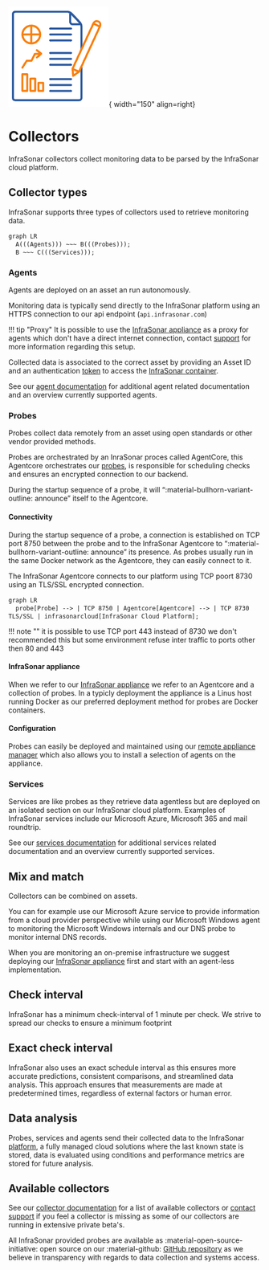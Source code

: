 ![Collectors](../images/concept_collectors.png){ width="150" align=right}

# Collectors

InfraSonar collectors collect monitoring data to be parsed by the InfraSonar cloud platform.

## Collector types

InfraSonar supports three types of collectors used to retrieve monitoring data.

``` mermaid
graph LR
  A(((Agents))) ~~~ B(((Probes)));
  B ~~~ C(((Services)));
```

### Agents

Agents are deployed on an asset an run autonomously.

Monitoring data is typically send directly to the InfraSonar platform using an HTTPS connection to our api endpoint (`api.infrasonar.com`) 

!!! tip "Proxy"
    It is possible to use the [InfraSonar appliance](../collectors/probes/appliance/index.md) as a proxy for agents which don't have a direct internet connection, contact [support](../support/index.md) for more information regarding this setup.

Collected data is associated to the correct asset by providing an Asset ID and an authentication [token](../application/tokens.md) to access the [InfraSonar container](./containers.md).


See our [agent documentation](../collectors/agents/index.md) for additional agent related documentation and an overview currently supported agents.


### Probes

Probes collect data remotely from an asset using open standards or other vendor provided methods.

Probes are orchestrated by an InraSonar proces called AgentCore, this Agentcore orchestrates our [probes](../index.md), is responsible for scheduling checks and ensures an encrypted connection to our backend.

During the startup sequence of a probe, it will “:material-bullhorn-variant-outline: announce” itself to the Agentcore.

#### Connectivity

During the startup sequence of a probe, a connection is established on TCP port 8750 between the probe and to the InfraSonar Agentcore to “:material-bullhorn-variant-outline: announce” its presence. As probes usually run in the same Docker network as the Agentcore, they can easily connect to it.

The InfraSonar Agentcore connects to our platform using TCP poort 8730 using an TLS/SSL encrypted connection.

``` mermaid
graph LR
  probe[Probe] --> | TCP 8750 | Agentcore[Agentcore] --> | TCP 8730 TLS/SSL | infrasonarcloud[InfraSonar Cloud Platform];
```

!!! note ""
    it is possible to use TCP port 443 instead of 8730 we don't recommended this but some environment refuse inter traffic to ports other then 80 and 443


#### InfraSonar appliance

When we refer to our [InfraSonar appliance](../collectors/probes/appliance/index.md) we refer to an Agentcore and a collection of probes. In a typicly deployment the appliance is a Linus host running Docker as our preferred deployment method for probes are Docker containers.

#### Configuration

Probes can easily be deployed and maintained using our [remote appliance manager](../application/agentcores.md#remote-appliance-manager) which also allows you to install a selection of agents on the appliance.

### Services

Services are like probes as they retrieve data agentless but are deployed on an isolated section on our InfraSonar cloud platform. Examples of InfraSonar services include our Microsoft Azure, Microsoft 365 and mail roundtrip.
    
See our [services documentation](../collectors/services/index.md) for additional services related documentation and an overview currently supported services.

## Mix and match 

Collectors can be combined on assets.

You can for example use our Microsoft Azure service to provide information from a cloud provider perspective while using our Microsoft Windows agent to monitoring the Microsoft Windows internals and our DNS probe to monitor internal DNS records.

When you are monitoring an on-premise infrastructure we suggest deploying our [InfraSonar appliance](../collectors/probes/appliance/index.md) first and start with an agent-less implementation.

## Check interval

InfraSonar has a minimum check-interval of 1 minute per check.
We strive to spread our checks to ensure a minimum footprint

## Exact check interval

InfraSonar also uses an exact schedule interval as this ensures more accurate predictions, consistent comparisons, and streamlined data analysis. This approach ensures that measurements are made at predetermined times, regardless of external factors or human error.


## Data analysis

Probes, services and agents send their collected data to the InfraSonar [platform](../introduction/platform.md), a fully managed cloud solutions where the last known state is stored, data is evaluated using conditions and performance metrics are stored for future analysis.

## Available collectors

See our [collector documentation](../collectors/index.md) for a list of available collectors or [contact support](../support/index.md) if you feel a collector is missing as some of our collectors are running in extensive private beta's.

All InfraSonar provided probes are available as :material-open-source-initiative: open source on our :material-github: [GitHub repository](https://github.com/infrasonar/) as we believe in transparency with regards to data collection and systems access.